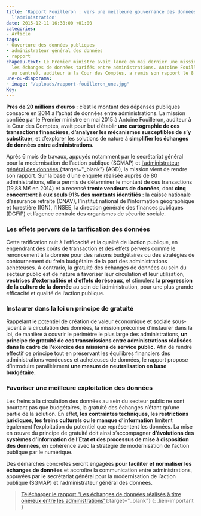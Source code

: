 ```yaml
---
title: 'Rapport Fouilleron : vers une meilleure gouvernance des données au sein de
  l’administration'
date: 2015-12-11 16:38:00 +01:00
categories:
- Article
tags:
- Ouverture des données publiques
- administrateur général des données
- rapport
chapeau-text: Le Premier ministre avait lancé en mai dernier une mission portant sur
  les échanges de données tarifés entre administrations. Antoine Fouilleron (photo,
  au centre), auditeur à la Cour des Comptes, a remis son rapport le 8 décembre 2015.
une-ou-diaporama:
- image: "/uploads/rapport-fouilleron_une.jpg"
Key: 
---
```


**Près de 20 millions d’euros :** c’est le montant des dépenses publiques consacré en 2014 à l’achat de données entre administrations. La mission confiée par le Premier ministre en mai 2015 à Antoine Fouilleron, auditeur à la Cour des Comptes, avait pour but d’établir **une cartographie de ces transactions financières, d’analyser les mécanismes susceptibles de s’y substituer**, et d’explorer les solutions  de nature à **simplifier les échanges de données entre administrations.**

Après 6 mois de travaux, appuyés notamment par le secrétariat général pour la modernisation de l’action publique (SGMAP) et [l’administrateur général des données ](https://agd.data.gouv.fr/){:target="_blank"} (AGD), la mission vient de rendre son rapport. Sur la base d’une enquête réalisée auprès de 80 administrations, elle a permis de déterminer le montant de ces transactions (19,88 M€ en 2014) et a recensé **trente vendeurs de données**, dont **cinq concentrent à eux seuls 91% des montants identifiés** : la caisse nationale d’assurance retraite (CNAV), l’institut national de l'information géographique et forestière (IGN), l’INSEE, la direction générale des finances publiques (DGFiP) et l’agence centrale des organismes de sécurité sociale.
<br>
### Les effets pervers de la tarification des données

Cette tarification nuit à l’efficacité et la qualité de l’action publique, en engendrant des coûts de transaction et des effets pervers comme le renoncement à la donnée pour des raisons budgétaires ou des stratégies de contournement du frein budgétaire de la part des administrations acheteuses. A contrario, la gratuité des échanges de données au sein du secteur public est de nature à favoriser leur circulation et leur utilisation, **vectrices d’externalités et d’effets de réseaux**, et stimulera **la progression de la culture de la donnée** au sein de l’administration, pour une plus grande efficacité et qualité de l’action publique.
<br>
### Instaurer dans la loi un principe de gratuité

Rappelant le potentiel de création de valeur économique et sociale sous-jacent à la circulation des données, la mission préconise d’instaurer dans la loi, de manière à couvrir le périmètre le plus large des administrations, **un principe de gratuité de ces transmissions entre administrations réalisées dans le cadre de l’exercice des missions de service public.** Afin de rendre effectif ce principe tout en préservant les équilibres financiers des administrations vendeuses et acheteuses de données, le rapport propose d’introduire parallèlement **une mesure de neutralisation en base budgétaire.**
<br>
### Favoriser une meilleure exploitation des données

Les freins à la circulation des données au sein du secteur public ne sont pourtant pas que budgétaires, la gratuité des échanges n’étant qu’une partie de la solution. En effet, **les contraintes techniques, les restrictions juridiques, les freins culturels ou le manque d’information** limitent également l’exploitation du potentiel que représentent les données. La mise en œuvre du principe de gratuité doit ainsi s’accompagner **d’évolutions des systèmes d’information de l’Etat et des processus de mise à disposition des données**, en cohérence avec la stratégie de modernisation de l’action publique par le numérique.

Des démarches concrètes seront engagées **pour faciliter et normaliser les échanges de données** et accroître la communication entre administrations, appuyées par le secrétariat général pour la modernisation de l’action publique (SGMAP) et l’administrateur général des données.

> [Télécharger le rapport  "Les échanges de données réalisés à titre onéreux entre les administrations"](https://www.modernisation.gouv.fr/sites/default/files/fichiers-attaches/rapport_echanges-donnees-entre-administrations.pdf){:target="_blank"}
{: .lien-important }
